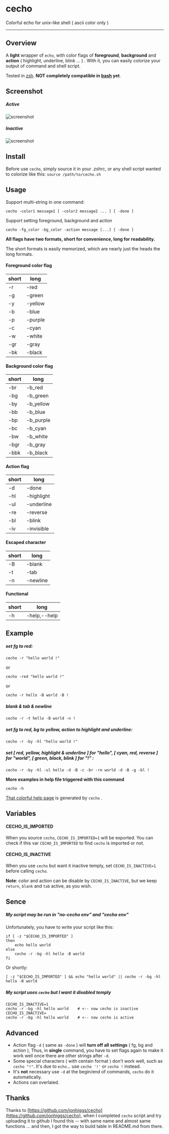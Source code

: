 # cecho #

Colorful echo for unix-like shell ( ascii color only )

----------

## Overview ##

A **light** wrapper of `echo`, with color flags of **foreground**, **background** and **action** ( highlight, underline, blink ... ) . With it, you can easily colorize your output of command and shell script.

Tested in [zsh](http://www.zsh.org/). **NOT completely compatible in [bash](http://www.gnu.org/software/bash/) yet**.

## Screenshot ##

##### Active #####

![screenshot](https://raw.github.com/springlie/cecho/master/screenshot.png)

##### Inactive #####

![screenshot](https://raw.github.com/springlie/cecho/master/screenshot2.png)

## Install ##

Before use `cecho`, simply source it in your .zshrc, or any shell script wanted to colorize like this: `source /path/to/cecho.sh`

## Usage ##

Support multi-string in one command:

	cecho -color1 message1 [ -color2 message2 ... ] [ -done ]

Support setting foreground, background and action

	cecho -fg_color -bg_color -action message [...] [ -done ]

**All flags have two formats, short for convenience, long for readability.**

The short formats is easily memorized, which are nearly just the heads the long formats.

#### Foreground color flag ##

| short |  long        |
| ----- | -------      |
| -r    | -red         |
| -g    | -green       |
| -y    | -yellow      |
| -b    | -blue        |
| -p    | -purple      |
| -c    | -cyan        |
| -w    | -white       |
| -gr   | -gray        |
| -bk   | -black       |

#### Background color flag ####

| short |  long        |
| ----- | ------------ |
| -br   |  -b_red      |
| -bg   |  -b_green    |
| -by   |  -b_yellow   |
| -bb   |  -b_blue     |
| -bp   |  -b_purple   |
| -bc   |  -b_cyan     |
| -bw   |  -b_white    |
| -bgr  |  -b_gray     |
| -bbk  |  -b_black    |

#### Action flag ####

| short |  long        |
| ----- | ------------ |
| -d    |  -done       |
| -hl   |  -highlight  |
| -ul   |  -underline  |
| -re   |  -reverse    |
| -bl   |  -blink      |
| -iv   |  -invisible  |

#### Escaped character ####

| short |  long        |
| ----- | ------------ |
| -B    |  -blank      |
| -t    |  -tab		   |
| -n    |  -newline    |

#### Functional ####

| short |  long        |
| ----- | ------------ |
| -h    | -help,--help |

## Example ##

##### set fg to red: #####
	
	cecho -r "hello world !"
or

	cecho -red "hello world !"

or

	cecho -r hello -B world -B !

##### blank & tab & newline #####

	cecho -r -t hello -B world -n !

##### set fg to red, bg to yellow, action to highlight and underline: #####

	cecho -r -by -hl "hello world !"

##### set [ red, yellow, highlight & underline ] for "hello", [ cyan, red, reverse ] for "world", [ green, black, blink ] for "!" : #####

	cecho -r -by -hl -ul hello -d -B -c -br -re world -d -B -g -bl !

**More examples in help file triggered with this command**

`cecho -h`

[That colorful help page](https://github.com/springlie/cecho#screenshot) is generated by `cecho` .

## Variables ##

#### CECHO_IS_IMPORTED ####

When you source `cecho`, `CECHO_IS_IMPORTED=1` will be exported. You can check if this var `CECHO_IS_IMPORTED` to find `cecho` is imported or not.

#### CECHO_IS_INACTIVE ####

When you use `cecho` but want it inactive temply, set `CECHO_IS_INACTIVE=1` before calling `cecho`.

**Note**: color and action can be disable by `CECHO_IS_INACTIVE`, but we keep `return`, `blank` and `tab` active, as you wish.

## Sence ##

##### My script may be run in "no-cecho env" and "cecho env" #####

Unfortunately, you have to write your script like this:

	if [ -z "$CECHO_IS_IMPORTED" ]
	then
		echo hello world
	else
		cecho -r -bg -hl hello -B world
	fi

Or shortly:

	[ -z "$CECHO_IS_IMPORTED" ] && echo "hello world" || cecho -r -bg -hl hello -B world

##### My script uses `cecho` but I want it disabled temply #####

	CECHO_IS_INACTIVE=1
	cecho -r -bg -hl hello world	# <-- now cecho is inactive
	CECHO_IS_INACTIVE=
	cecho -r -bg -hl hello world	# <-- now cecho is active

## Advanced ##

- Action flag `-d` ( same as `-done` ) will **turn off all settings** ( fg, bg and action ), Thus, in **single** command, you have to set flags again to make it work well once there are other strings after `-d`.
- Some special characters ( with centain format ) don't work well, such as `cecho "!"`. It's due to `echo`... use `cecho '!'` or `cecho !` instead.
- It's **not** necessary use `-d` at the begin/end of commands, `cecho` do it automatically.
- Actions can overlaied.

## Thanks ##

Thanks to [https://github.com/jonhiggs/cecho](https://github.com/jonhiggs/cecho), when I completed `cecho` script and try uploading it to github I found this -- with same name and almost same functions ... and then, I got the way to build table in README.md from there.
